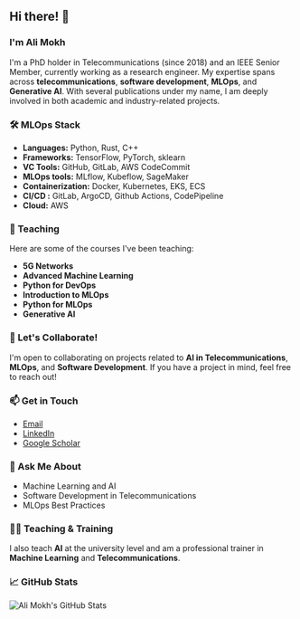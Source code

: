 

## Hi there! 👋

### I'm Ali Mokh

I'm a PhD holder in Telecommunications (since 2018) and an IEEE Senior Member, currently working as a research engineer. My expertise spans across **telecommunications**, **software development**, **MLOps**, and **Generative AI**. With several publications under my name, I am deeply involved in both academic and industry-related projects.

### 🛠️ MLOps Stack

- **Languages:** Python, Rust, C++ 
- **Frameworks:** TensorFlow, PyTorch, sklearn
- **VC Tools:** GitHub, GitLab, AWS CodeCommit
- **MLOps tools:** MLflow, Kubeflow, SageMaker
- **Containerization:** Docker, Kubernetes, EKS, ECS
- **CI/CD :** GitLab, ArgoCD, Github Actions, CodePipeline
- **Cloud:** AWS

### 🚀 Teaching

Here are some of the courses I've been teaching:

- **5G Networks**
- **Advanced Machine Learning**
- **Python for DevOps**
- **Introduction to MLOps**
- **Python for MLOps**
- **Generative AI**


### 👯 Let's Collaborate!

I'm open to collaborating on projects related to **AI in Telecommunications**, **MLOps**, and **Software Development**. If you have a project in mind, feel free to reach out!

### 📫 Get in Touch

- [Email](mailto:ali.mokh.2013@ieee.org)
- [LinkedIn](www.linkedin.com/in/ali-mokh-9638988a)
- [Google Scholar](https://scholar.google.fr/citations?user=BDNaCS4AAAAJ&hl=en&oi=ao)


### 💬 Ask Me About

- Machine Learning and AI
- Software Development in Telecommunications
- MLOps Best Practices

### 👨‍🏫 Teaching & Training

I also teach **AI** at the university level and am a professional trainer in **Machine Learning** and **Telecommunications**.

### 📈 GitHub Stats

![Ali Mokh's GitHub Stats](https://github-readme-stats.vercel.app/api?username=Amokh2018&show_icons=true&theme=radical)

